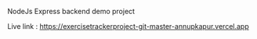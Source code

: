 NodeJs Express backend demo project

Live link :
https://exercisetrackerproject-git-master-annupkapur.vercel.app
